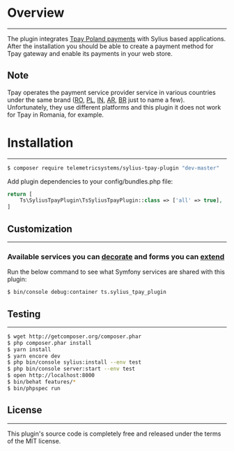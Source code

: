 # Overview
---
The plugin integrates [Tpay Poland payments](https://www.tpay.pl/) with Sylius based applications. After the installation you should be able to create a payment method for Tpay gateway and enable its payments in your web store.


## Note

Tpay operates the payment service provider service in various countries under the same brand ([RO](https://www.tpay.ro/), [PL](https://www.tpay.pl/), [IN](https://www.tpay.in/), [AR](https://www.tpaylatam.com/ar/), [BR](https://www.tpay.com.br/) just to name a few). Unfortunately, they use different platforms and this plugin it does not work for Tpay in Romania, for example.


# Installation
---

```bash
$ composer require telemetricsystems/sylius-tpay-plugin "dev-master"
```

Add plugin dependencies to your config/bundles.php file:

```php
return [
    Ts\SyliusTpayPlugin\TsSyliusTpayPlugin::class => ['all' => true],
]
```
## Customization
----

### Available services you can [decorate](https://symfony.com/doc/current/service_container/service_decoration.html) and forms you can [extend](http://symfony.com/doc/current/form/create_form_type_extension.html)

Run the below command to see what Symfony services are shared with this plugin:
```bash
$ bin/console debug:container ts.sylius_tpay_plugin
```

## Testing
----

```bash
$ wget http://getcomposer.org/composer.phar
$ php composer.phar install
$ yarn install
$ yarn encore dev
$ php bin/console sylius:install --env test
$ php bin/console server:start --env test
$ open http://localhost:8000
$ bin/behat features/*
$ bin/phpspec run
```

## License

---

This plugin's source code is completely free and released under the terms of the MIT license.

[//]: # (These are reference links used in the body of this note and get stripped out when the markdown processor does its job. There is no need to format nicely because it shouldn't be seen.)
